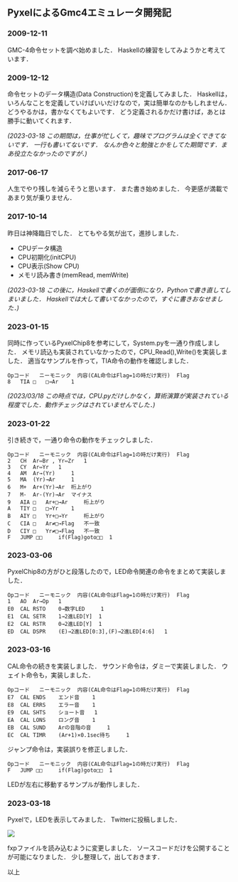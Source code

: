 ## PyxelによるGmc4エミュレータ開発記

### 2009-12-11

GMC-4命令セットを調べ始めました．
Haskellの練習をしてみようかと考えています．

### 2009-12-12

命令セットのデータ構造(Data Construction)を定義してみました．
Haskellは，いろんなことを定義していけばいいだけなので，実は簡単なのかもしれません．
どうやるかは，書かなくてもよいです．
どう定義されるかだけ書けば，あとは勝手に動いてくれます．

_(2023-03-18 この期間は，仕事が忙しくて，趣味でプログラムは全くできてないです．
一行も書いてないです．
なんか色々と勉強とかをしてた期間です．まあ役立たなかったのですが．)_

### 2017-06-17

人生でやり残しを減らそうと思います．
また書き始めました．
今更感が満載であまり気が乗りません．

### 2017-10-14

昨日は神降臨日でした．
とてもやる気が出て，進捗しました．

- CPUデータ構造
- CPU初期化(initCPU)
- CPU表示(Show CPU)
- メモリ読み書き(memRead, memWrite)

_(2023-03-18 この後に，Haskellで書くのが面倒になり，Pythonで書き直してしまいました．
Haskellでは大して書いてなかったので，すぐに書きおなせました．)_

### 2023-01-15

同時に作っているPyxelChip8を参考にして，System.pyを一通り作成しました．
メモリ読込も実装されていなかったので，CPU_Read(),Write()を実装しました．
適当なサンプルを作って，TIA命令の動作を確認しました．

	Opコード 	ニーモニック 	内容(CAL命令はFlag=1の時だけ実行) 	Flag
	8 	TIA □ 	□→Ar 	1

_(2023/03/18 この時点では，CPU.pyだけしかなく，算術演算が実装されている程度でした．動作チェックはされていませんでした．)_

### 2023-01-22

引き続きで，一通り命令の動作をチェックしました．

	Opコード 	ニーモニック 	内容(CAL命令はFlag=1の時だけ実行) 	Flag
	2 	CH 	Ar⇔Br , Yr⇔Zr 	1
	3 	CY 	Ar⇔Yr 	1
	4 	AM 	Ar→(Yr) 	1
	5 	MA 	(Yr)→Ar 	1
	6 	M+ 	Ar+(Yr)→Ar 	桁上がり
	7 	M- 	Ar-(Yr)→Ar 	マイナス
	9 	AIA □ 	Ar+□→Ar 	桁上がり
	A 	TIY □ 	□→Yr 	1
	B 	AIY □ 	Yr+□→Yr 	桁上がり
	C 	CIA □ 	Ar≠□→Flag 	不一致
	D 	CIY □ 	Yr≠□→Flag 	不一致
	F 	JUMP □□ 	if(Flag)goto□□ 	1

### 2023-03-06

PyxelChip8の方がひと段落したので，LED命令関連の命令をまとめて実装しました．

	Opコード 	ニーモニック 	内容(CAL命令はFlag=1の時だけ実行) 	Flag
	1 	AO 	Ar→Op 	1
	E0 	CAL RSTO 	0→数字LED 	1
	E1 	CAL SETR 	1→2進LED[Y] 	1
	E2 	CAL RSTR 	0→2進LED[Y] 	1
	ED 	CAL DSPR 	(E)→2進LED[0:3],(F)→2進LED[4:6] 	1

### 2023-03-16

CAL命令の続きを実装しました．
サウンド命令は，ダミーで実装しました．
ウェイト命令も，実装しました．

	Opコード 	ニーモニック 	内容(CAL命令はFlag=1の時だけ実行) 	Flag
	E7 	CAL ENDS 	エンド音 	1
	E8 	CAL ERRS 	エラー音 	1
	E9 	CAL SHTS 	ショート音 	1
	EA 	CAL LONS 	ロング音 	1
	EB 	CAL SUND 	Arの音階の音 	1
	EC 	CAL TIMR 	(Ar+1)×0.1sec待ち 	1

ジャンプ命令は，実装誤りを修正しました．

	Opコード 	ニーモニック 	内容(CAL命令はFlag=1の時だけ実行) 	Flag
	F 	JUMP □□ 	if(Flag)goto□□ 	1

LEDが左右に移動するサンプルが動作しました．

### 2023-03-18

Pyxelで，LEDを表示してみました．
Twitterに投稿しました．

![](https://github.com/jay-kumogata/RetroGames/blob/main/pyxel/pygmc4/screenshots/led01.gif)

fxpファイルを読み込むように変更しました．
ソースコードだけを公開することが可能になりました．
少し整理して，出しておきます．

以上
